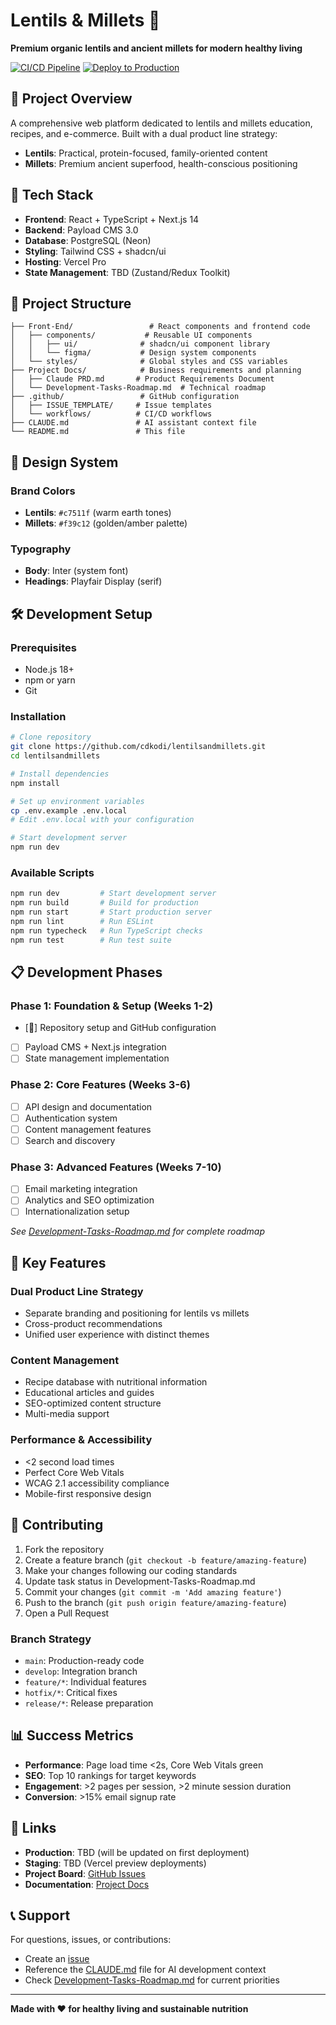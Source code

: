 # Lentils & Millets 🌾

**Premium organic lentils and ancient millets for modern healthy living**

[![CI/CD Pipeline](https://github.com/cdkodi/lentilsandmillets/actions/workflows/ci.yml/badge.svg)](https://github.com/cdkodi/lentilsandmillets/actions/workflows/ci.yml)
[![Deploy to Production](https://github.com/cdkodi/lentilsandmillets/actions/workflows/deploy.yml/badge.svg)](https://github.com/cdkodi/lentilsandmillets/actions/workflows/deploy.yml)

## 🎯 Project Overview

A comprehensive web platform dedicated to lentils and millets education, recipes, and e-commerce. Built with a dual product line strategy:

- **Lentils**: Practical, protein-focused, family-oriented content
- **Millets**: Premium ancient superfood, health-conscious positioning

## 🚀 Tech Stack

- **Frontend**: React + TypeScript + Next.js 14
- **Backend**: Payload CMS 3.0
- **Database**: PostgreSQL (Neon)
- **Styling**: Tailwind CSS + shadcn/ui
- **Hosting**: Vercel Pro
- **State Management**: TBD (Zustand/Redux Toolkit)

## 📁 Project Structure

```
├── Front-End/                 # React components and frontend code
│   ├── components/           # Reusable UI components
│   │   ├── ui/              # shadcn/ui component library
│   │   └── figma/           # Design system components
│   └── styles/              # Global styles and CSS variables
├── Project Docs/            # Business requirements and planning
│   ├── Claude PRD.md       # Product Requirements Document
│   └── Development-Tasks-Roadmap.md  # Technical roadmap
├── .github/                 # GitHub configuration
│   ├── ISSUE_TEMPLATE/     # Issue templates
│   └── workflows/          # CI/CD workflows
├── CLAUDE.md               # AI assistant context file
└── README.md               # This file
```

## 🎨 Design System

### Brand Colors
- **Lentils**: `#c7511f` (warm earth tones)
- **Millets**: `#f39c12` (golden/amber palette)

### Typography
- **Body**: Inter (system font)
- **Headings**: Playfair Display (serif)

## 🛠️ Development Setup

### Prerequisites
- Node.js 18+
- npm or yarn
- Git

### Installation
```bash
# Clone repository
git clone https://github.com/cdkodi/lentilsandmillets.git
cd lentilsandmillets

# Install dependencies
npm install

# Set up environment variables
cp .env.example .env.local
# Edit .env.local with your configuration

# Start development server
npm run dev
```

### Available Scripts
```bash
npm run dev         # Start development server
npm run build       # Build for production
npm run start       # Start production server
npm run lint        # Run ESLint
npm run typecheck   # Run TypeScript checks
npm run test        # Run test suite
```

## 📋 Development Phases

### Phase 1: Foundation & Setup (Weeks 1-2)
- [🔄] Repository setup and GitHub configuration
- [ ] Payload CMS + Next.js integration
- [ ] State management implementation

### Phase 2: Core Features (Weeks 3-6)
- [ ] API design and documentation
- [ ] Authentication system
- [ ] Content management features
- [ ] Search and discovery

### Phase 3: Advanced Features (Weeks 7-10)
- [ ] Email marketing integration
- [ ] Analytics and SEO optimization
- [ ] Internationalization setup

*See [Development-Tasks-Roadmap.md](Project%20Docs/Development-Tasks-Roadmap.md) for complete roadmap*

## 🌟 Key Features

### Dual Product Line Strategy
- Separate branding and positioning for lentils vs millets
- Cross-product recommendations
- Unified user experience with distinct themes

### Content Management
- Recipe database with nutritional information
- Educational articles and guides
- SEO-optimized content structure
- Multi-media support

### Performance & Accessibility
- <2 second load times
- Perfect Core Web Vitals
- WCAG 2.1 accessibility compliance
- Mobile-first responsive design

## 🚦 Contributing

1. Fork the repository
2. Create a feature branch (`git checkout -b feature/amazing-feature`)
3. Make your changes following our coding standards
4. Update task status in Development-Tasks-Roadmap.md
5. Commit your changes (`git commit -m 'Add amazing feature'`)
6. Push to the branch (`git push origin feature/amazing-feature`)
7. Open a Pull Request

### Branch Strategy
- `main`: Production-ready code
- `develop`: Integration branch
- `feature/*`: Individual features
- `hotfix/*`: Critical fixes
- `release/*`: Release preparation

## 📊 Success Metrics

- **Performance**: Page load time <2s, Core Web Vitals green
- **SEO**: Top 10 rankings for target keywords
- **Engagement**: >2 pages per session, >2 minute session duration
- **Conversion**: >15% email signup rate

## 🔗 Links

- **Production**: TBD (will be updated on first deployment)
- **Staging**: TBD (Vercel preview deployments)
- **Project Board**: [GitHub Issues](https://github.com/cdkodi/lentilsandmillets/issues)
- **Documentation**: [Project Docs](Project%20Docs/)

## 📞 Support

For questions, issues, or contributions:
- Create an [issue](https://github.com/cdkodi/lentilsandmillets/issues)
- Reference the [CLAUDE.md](CLAUDE.md) file for AI development context
- Check [Development-Tasks-Roadmap.md](Project%20Docs/Development-Tasks-Roadmap.md) for current priorities

---

**Made with ❤️ for healthy living and sustainable nutrition**
